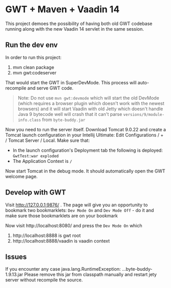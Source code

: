 # GWT + Maven + Vaadin 14

This project demoes the possibility of having both old
GWT codebase running along with the new Vaadin 14 servlet
in the same session.

## Run the dev env
 
In order to run this project: 

1. mvn clean package
2. mvn gwt:codeserver

That would start the GWT in SuperDevMode. This process will
auto-recompile and serve GWT code.

> Note: Do not use `mvn gwt:devmode` which will start the old DevMode
 (which requires a browser plugin which doesn't work with the newest browsers)
and it will start Vaadin with old Jetty which doesn't handle Java 9 bytecode well
will crash that it can't parse `versions/9/module-info.class` from `byte-buddy.jar`

Now you need to run the server itself. Download Tomcat 9.0.22
and create a Tomcat launch configuration in your Intellij Ultimate:
Edit Configurations / + / Tomcat Server / Local. Make sure that:

* In the launch configuration's Deployment tab the following is deployed:
`GwtTest:war exploded`
* The Application Context is `/`

Now start Tomcat in the debug mode. It should automatically open
the GWT welcome page.

## Develop with GWT

Visit http://127.0.0.1:9876/ . The page will give you an opportunity
to bookmark two bookmarklets: `Dev Mode On` and `Dev Mode Off` - do it
and make sure those bookmarklets are on your bookmark 

Now visit http://localhost:8080/ and press the `Dev Mode On` which

1. http://localhost:8888 is gwt root
2. http://localhost:8888/vaadin is vaadin context


## Issues
If you encounter any case 
java.lang.RuntimeException: ...byte-buddy-1.9.13.jar
Please remove this jar from classpath manually and restart jety server without recompile the source.
